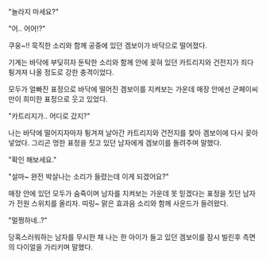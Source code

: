 "놀라지 마세요?" 

"어.. 어어!?"

쿠웅~!! 묵직한 소리와 함께 공중에 있던 겜보이가 바닥으로 떨어졌다.

기계는 바닥에 부딪히자 둔탁한 소리와 함께 안에 꽂혀 있던 카트리지와 건전지가 죄다 튕겨져 나올 정도로 강한 충격이었다. 

모두가 얼빠진 표정으로 바닥에 떨어진 겜보이를 지켜보는 가운데 매장 안에선 군페이씨만이 희미한 표정으로 웃고 있었다.

"카트리지가.. 어디로 갔지?"

나는 바닥에 떨어지자마자 튕겨져 날아간 카트리지와 건전지를 찾아 겜보이에 다시 꽂아 넣었다. 그리곤 멍한 표정을 짓고 있던 남자에게 겜보이를 돌려주며 말했다.

"확인 해보세요."

"설마~ 완전 박살나는 소리가 들렸는데 이게 되겠어요?"

매장 안에 있던 모두가 숨죽이며 남자를 지켜보는 가운데 못 믿겠다는 표정을 짓던 남자가 전원 스위치를 올리자. 띠링~ 맑은 효과음 소리와 함께 사운드가 들려왔다.

"멀쩡하네..?"

당혹스러워하는 남자를 무시한 채 나는 한 아이가 들고 있던 겜보이를 잠시 빌린후 측면의 다이얼을 가리키며 말했다.